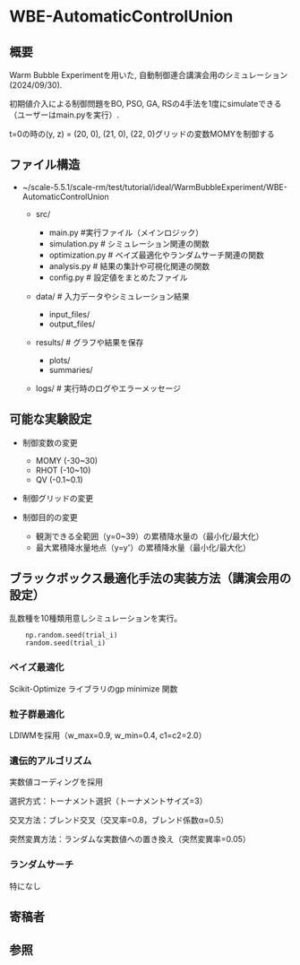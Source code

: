 # WBE-AutomaticControlUnion
## 概要
Warm Bubble Experimentを用いた, 自動制御連合講演会用のシミュレーション(2024/09/30).

初期値介入による制御問題をBO, PSO, GA, RSの4手法を1度にsimulateできる（ユーザーはmain.pyを実行）.

t=0の時の(y, z) = (20, 0), (21, 0), (22, 0)グリッドの変数MOMYを制御する

## ファイル構造
- ~/scale-5.5.1/scale-rm/test/tutorial/ideal/WarmBubbleExperiment/WBE-AutomaticControlUnion
    - src/
        - main.py            #実行ファイル（メインロジック）
        - simulation.py     # シミュレーション関連の関数
        - optimization.py   # ベイズ最適化やランダムサーチ関連の関数
        - analysis.py       # 結果の集計や可視化関連の関数
        - config.py         # 設定値をまとめたファイル

    - data/                 # 入力データやシミュレーション結果
        - input_files/
        - output_files/

    - results/              # グラフや結果を保存
        - plots/
        - summaries/

    - logs/                 # 実行時のログやエラーメッセージ

## 可能な実験設定
- 制御変数の変更
    - MOMY  (-30~30)
    - RHOT  (-10~10)
    - QV    (-0.1~0.1)

- 制御グリッドの変更


- 制御目的の変更
    - 観測できる全範囲（y=0~39）の累積降水量の（最小化/最大化）
    - 最大累積降水量地点（y=y'）の累積降水量（最小化/最大化）

## ブラックボックス最適化手法の実装方法（講演会用の設定）
乱数種を10種類用意しシミュレーションを実行。

        np.random.seed(trial_i) 
        random.seed(trial_i) 
     

### ベイズ最適化
Scikit-Optimize ライブラリのgp minimize 関数

### 粒子群最適化
LDIWMを採用（w_max=0.9, w_min=0.4, c1=c2=2.0）

### 遺伝的アルゴリズム
実数値コーディングを採用

選択方式：トーナメント選択（トーナメントサイズ=3）

交叉方法：ブレンド交叉（交叉率=0.8，ブレンド係数α=0.5）

突然変異方法：ランダムな実数値への置き換え（突然変異率=0.05）

### ランダムサーチ
特になし



## 寄稿者

## 参照
